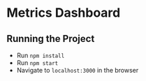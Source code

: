 # Metrics Dashboard

## Running the Project

- Run `npm install`
- Run `npm start`
- Navigate to `localhost:3000` in the browser
